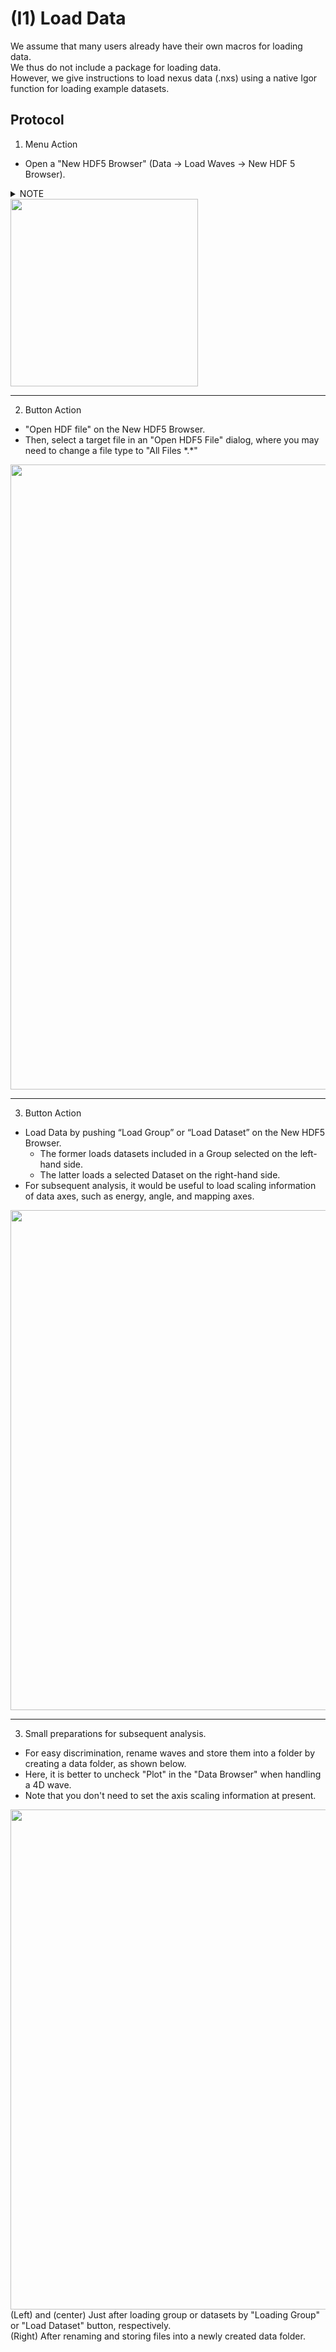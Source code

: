 # (I1) Load Data
We assume that many users already have their own macros for loading data.<br>
We thus do not include a package for loading data.<br>
However, we give instructions to load nexus data (.nxs) using a native Igor function for loading example datasets.

## Protocol
1. Menu Action<br>
- Open a "New HDF5 Browser" (Data -> Load Waves -> New HDF 5 Browser).
<details>
<summary>NOTE</summary>
In Igor 9, "New HDF5 Browser" can be used in default. Otherwise, do the followings.<br>
(1) Find a "HDF5 Browser.ipf" file in your Igor Program folder (Wavemetrics>Igor Pro 8/7 Folder).<br>
(2) Place the file (or its shortcut) in a "Igor Procedure" folder.
</details>
<img src="https://github.com/h-iwasawa/arpes-clustering/blob/0c7ac4bfedcdb8f6e3eb543b13d5fab4650acdc1/I1-1.png" width="300">

---
2. Button Action<br>
- "Open HDF file" on the New HDF5 Browser.
- Then, select a target file in an "Open HDF5 File" dialog, where you may need to change a file type to "All Files \*.\*"
<img src="https://github.com/h-iwasawa/arpes-clustering/blob/e53640020f90c5914778fc156d5a268898130d2b/I1-2.png" width="1000">

---
3. Button Action<br>
- Load Data by pushing “Load Group” or “Load Dataset” on the New HDF5 Browser.<br> 
  - The former loads datasets included in a Group selected on the left-hand side.<br>
  - The latter loads a selected Dataset on the right-hand side.<br>
- For subsequent analysis, it would be useful to load scaling information of data axes, such as energy, angle, and mapping axes.<br>
<img src="https://github.com/h-iwasawa/arpes-clustering/blob/cce311186abee8bf55aaf4c74800b51a1396d31c/I1-3.png" width="800">

---
3. Small preparations for subsequent analysis.
- For easy discrimination, rename waves and store them into a folder by creating a data folder, as shown below.
- Here, it is better to uncheck "Plot" in the "Data Browser" when handling a 4D wave.
- Note that you don't need to set the axis scaling information at present.<br> 
<img src="https://github.com/h-iwasawa/arpes-clustering/blob/e81213e675f07caf77f580d898b315edb572811e/I1-4.png" width="800">
(Left) and (center) Just after loading group or datasets by "Loading Group" or "Load Dataset" button, respectively.<br>
(Right) After renaming and storing files into a newly created data folder.

